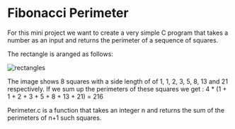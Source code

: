 
# Fibonacci Perimeter
For this mini project we want to create a very simple C program that takes a number as an input and returns the perimeter of a sequence of squares.

The rectangle is aranged as follows:

![rectangles](https://upload.wikimedia.org/wikipedia/commons/d/db/34%2A21-FibonacciBlocks.png)

The image shows 8 squares with a side length of of 1, 1, 2, 3, 5, 8, 13 and 21 respectively. If we sum up the perimeters of these squares we get : 4 * (1 + 1 + 2 + 3 + 5 + 8 + 13 + 21) = 216

Perimeter.c is a function that takes an integer n and returns the sum of the perimeters of n+1 such squares.

